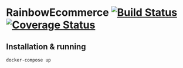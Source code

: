 # RainbowEcommerce [![Build Status](https://travis-ci.org/RainbowMakers/RainbowEcommerce.svg?branch=master)](https://travis-ci.org/RainbowMakers/RainbowEcommerce) [![Coverage Status](https://coveralls.io/repos/github/RainbowMakers/RainbowEcommerce/badge.svg)](https://coveralls.io/github/RainbowMakers/RainbowEcommerce)

## Installation & running
   `docker-compose up`

